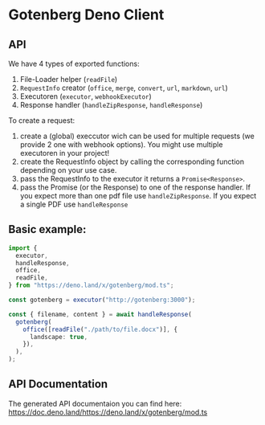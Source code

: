 # Gotenberg Deno Client

## API

We have 4 types of exported functions:

1. File-Loader helper (`readFile`)
2. `RequestInfo` creator (`office`, `merge`, `convert`, `url`, `markdown`,
   `url`)
3. Executoren (`executor`, `webhookExecutor`)
4. Response handler (`handleZipResponse`, `handleResponse`)

To create a request:

1. create a (global) execcutor wich can be used for multiple requests (we
   provide 2 one with webhook options). You might use multiple executoren in
   your project!
2. create the RequestInfo object by calling the corresponding function depending
   on your use case.
3. pass the RequestInfo to the executor it returns a `Promise<Response>`.
4. pass the Promise (or the Response) to one of the response handler. If you
   expect more than one pdf file use `handleZipResponse`. If you expect a single
   PDF use `handleResponse`

## Basic example:

```ts
import {
  executor,
  handleResponse,
  office,
  readFile,
} from "https://deno.land/x/gotenberg/mod.ts";

const gotenberg = executor("http://gotenberg:3000");

const { filename, content } = await handleResponse(
  gotenberg(
    office([readFile("./path/to/file.docx")], {
      landscape: true,
    }),
  ),
);
```

## API Documentation

The generated API documentaion you can find here:
https://doc.deno.land/https://deno.land/x/gotenberg/mod.ts
